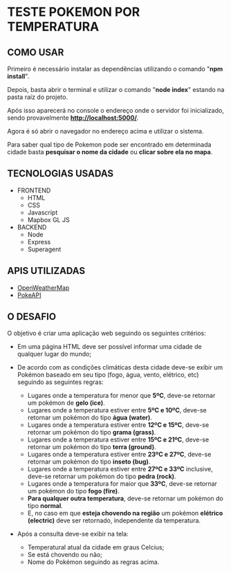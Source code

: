 # TESTE POKEMON POR TEMPERATURA

## COMO USAR

Primeiro é necessário instalar as dependências utilizando o comando "**npm install**".

Depois, basta abrir o terminal e utilizar o comando "**node index**" estando na pasta raíz do projeto.

Após isso aparecerá no console o endereço onde o servidor foi inicializado, sendo provavelmente **<http://localhost:5000/>**.

Agora é só abrir o navegador no endereço acima e utilizar o sistema.

Para saber qual tipo de Pokemon pode ser encontrado em determinada cidade basta **pesquisar o nome da cidade** ou **clicar sobre ela no mapa**.

## TECNOLOGIAS USADAS

- FRONTEND
	- HTML
	- CSS
	- Javascript
	- Mapbox GL JS
- BACKEND
	- Node
	- Express
	- Superagent
	
## APIS UTILIZADAS

- [OpenWeatherMap](https://openweathermap.org/)
- [PokeAPI](https://pokeapi.co/)

## O DESAFIO

O objetivo é criar uma aplicação web seguindo os seguintes critérios:

- Em uma página HTML deve ser possível informar uma cidade de qualquer lugar do mundo;

- De acordo com as condições climáticas desta cidade deve-se exibir um Pokémon baseado em seu tipo (fogo, água, vento, elétrico, etc) seguindo as seguintes regras:
  - Lugares onde a temperatura for menor que **5ºC**, deve-se retornar um pokémon de **gelo (ice)**.
  - Lugares onde a temperatura estiver entre **5ºC e 10ºC**, deve-se retornar um pokémon do tipo **água (water)**.
  - Lugares onde a temperatura estiver entre **12ºC e 15ºC**, deve-se retornar um pokémon do tipo **grama (grass)**.
  - Lugares onde a temperatura estiver entre **15ºC e 21ºC**, deve-se retornar um pokémon do tipo **terra (ground)**.
  - Lugares onde a temperatura estiver entre **23ºC e 27ºC**, deve-se retornar um pokémon do tipo **inseto (bug)**.
  - Lugares onde a temperatura estiver entre **27ºC e 33ºC** inclusive, deve-se retornar um pokémon do tipo **pedra (rock)**.
  - Lugares onde a temperatura for maior que **33ºC**, deve-se retornar um pokémon do tipo **fogo (fire)**.
  - **Para qualquer outra temperatura**, deve-se retornar um pokémon do tipo **normal**.
  - E, no caso em que **esteja chovendo na região** um pokémon **elétrico (electric)** deve ser retornado, independente da temperatura.

- Após a consulta deve-se exibir na tela:
  - Temperatural atual da cidade em graus Celcius;
  - Se está chovendo ou não;
  - Nome do Pokémon seguindo as regras acima.
